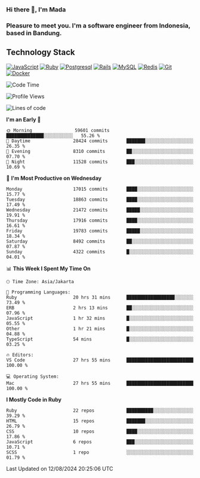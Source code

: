 ### Hi there 👋, I'm Mada
### Pleasure to meet you. I'm a software engineer from Indonesia, based in Bandung.

## Technology Stack

[![JavaScript](https://img.shields.io/badge/-JavaScript-%23F7DF1C?style=flat-square&logo=javascript&logoColor=000000&labelColor=%23F7DF1C&color=%23FFCE5A)](https://www.javascript.com/)
[![Ruby](https://img.shields.io/badge/Ruby-CC342D?style=flat-square&logo=ruby&logoColor=white)](https://www.ruby-lang.org/en/)
[![Postgresql](https://img.shields.io/badge/PostgreSQL-316192?style=flat-square&logo=postgresql&logoColor=ffffff)](https://www.postgresql.org/)
[![Rails](https://img.shields.io/badge/Ruby_on_Rails-CC0000?style=flat-square&logo=ruby-on-rails&logoColor=white)](https://rubyonrails.org/)
[![MySQL](https://img.shields.io/badge/-MySQL-4479A1?style=flat-square&logo=MySQL&logoColor=ffffff)](https://www.mysql.com/)
[![Redis](https://img.shields.io/badge/-Redis-DC382D?style=flat-square&logo=Redis&logoColor=ffffff)](https://redis.io/)
[![Git](https://img.shields.io/badge/-Git-%23F05032?style=flat-square&logo=git&logoColor=%23ffffff)](https://git-scm.com/)
[![Docker](https://img.shields.io/badge/-Docker-2496ED?style=flat-square&logo=docker&logoColor=ffffff)](https://www.docker.com/)
<!--
**madaarya/madaarya** is a ✨ _special_ ✨ repository because its `README.md` (this file) appears on your GitHub profile.

Here are some ideas to get you started:

- 🔭 I’m currently working on ...
- 🌱 I’m currently learning ...
- 👯 I’m looking to collaborate on ...
- 🤔 I’m looking for help with ...
- 💬 Ask me about ...
- 📫 How to reach me: ...
- 😄 Pronouns: ...
- ⚡ Fun fact: ...
-->
<!--START_SECTION:waka-->
![Code Time](http://img.shields.io/badge/Code%20Time-6%2C326%20hrs%206%20mins-blue)

![Profile Views](http://img.shields.io/badge/Profile%20Views-0-blue)

![Lines of code](https://img.shields.io/badge/From%20Hello%20World%20I%27ve%20Written-45.4%20million%20lines%20of%20code-blue)

**I'm an Early 🐤** 

```text
🌞 Morning                59601 commits       ██████████████░░░░░░░░░░░   55.26 % 
🌆 Daytime                28424 commits       ███████░░░░░░░░░░░░░░░░░░   26.35 % 
🌃 Evening                8310 commits        ██░░░░░░░░░░░░░░░░░░░░░░░   07.70 % 
🌙 Night                  11528 commits       ███░░░░░░░░░░░░░░░░░░░░░░   10.69 % 
```
📅 **I'm Most Productive on Wednesday** 

```text
Monday                   17015 commits       ████░░░░░░░░░░░░░░░░░░░░░   15.77 % 
Tuesday                  18863 commits       ████░░░░░░░░░░░░░░░░░░░░░   17.49 % 
Wednesday                21472 commits       █████░░░░░░░░░░░░░░░░░░░░   19.91 % 
Thursday                 17916 commits       ████░░░░░░░░░░░░░░░░░░░░░   16.61 % 
Friday                   19783 commits       █████░░░░░░░░░░░░░░░░░░░░   18.34 % 
Saturday                 8492 commits        ██░░░░░░░░░░░░░░░░░░░░░░░   07.87 % 
Sunday                   4322 commits        █░░░░░░░░░░░░░░░░░░░░░░░░   04.01 % 
```


📊 **This Week I Spent My Time On** 

```text
🕑︎ Time Zone: Asia/Jakarta

💬 Programming Languages: 
Ruby                     20 hrs 31 mins      ██████████████████░░░░░░░   73.49 % 
ERB                      2 hrs 13 mins       ██░░░░░░░░░░░░░░░░░░░░░░░   07.96 % 
JavaScript               1 hr 32 mins        █░░░░░░░░░░░░░░░░░░░░░░░░   05.55 % 
Other                    1 hr 21 mins        █░░░░░░░░░░░░░░░░░░░░░░░░   04.88 % 
TypeScript               54 mins             █░░░░░░░░░░░░░░░░░░░░░░░░   03.25 % 

🔥 Editors: 
VS Code                  27 hrs 55 mins      █████████████████████████   100.00 % 

💻 Operating System: 
Mac                      27 hrs 55 mins      █████████████████████████   100.00 % 
```

**I Mostly Code in Ruby** 

```text
Ruby                     22 repos            ██████████░░░░░░░░░░░░░░░   39.29 % 
HTML                     15 repos            ███████░░░░░░░░░░░░░░░░░░   26.79 % 
CSS                      10 repos            ████░░░░░░░░░░░░░░░░░░░░░   17.86 % 
JavaScript               6 repos             ███░░░░░░░░░░░░░░░░░░░░░░   10.71 % 
SCSS                     1 repo              ░░░░░░░░░░░░░░░░░░░░░░░░░   01.79 % 
```




 Last Updated on 12/08/2024 20:25:06 UTC
<!--END_SECTION:waka-->
